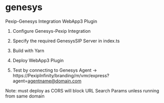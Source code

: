 # genesys
Pexip-Genesys Integration WebApp3 Plugin

1. Configure Genesys-Pexip Integration

2. Specify the required GenesysSIP Server in index.ts

3. Build with Yarn

4. Deploy WebApp3 Plugin
  
5. Test by connecting to Genesys Agent
   ->  https://PexipInfinity/branding/m/vmr/express?agent=agentname@domain.com

Note: must deploy as CORS will block URL Search Params unless running from same domain



